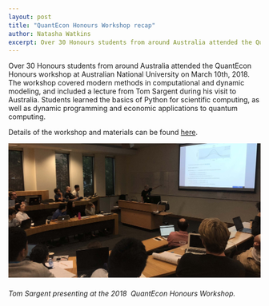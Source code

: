 ```yaml
---
layout: post
title: "QuantEcon Honours Workshop recap"
author: Natasha Watkins
excerpt: Over 30 Honours students from around Australia attended the QuantEcon Honours workshop with Tom Sargent.
---
```


Over 30 Honours students from around Australia attended the QuantEcon Honours workshop at Australian National University on March 10th, 2018\. The workshop covered modern methods in computational and dynamic modeling, and included a lecture from Tom Sargent during his visit to Australia. Students learned the basics of Python for scientific computing, as well as dynamic programming and economic applications to quantum computing.

Details of the workshop and materials can be found [here](https://quantecon.org/honours-workshop-2018).

![](/assets/img/honours-workshop.jpg)

###### _Tom Sargent presenting at the 2018  QuantEcon Honours Workshop._